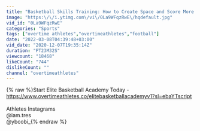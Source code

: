 ```yaml
---
title: "Basketball Skills Training: How to Create Space and Score More Points"
image: "https:\/\/i.ytimg.com\/vi\/0La9WFqzRwE\/hqdefault.jpg"
vid_id: "0La9WFqzRwE"
categories: "Sports"
tags: ["overtime athletes","overtimeathletes","football"]
date: "2022-03-08T04:39:48+03:00"
vid_date: "2020-12-07T19:35:14Z"
duration: "PT23M32S"
viewcount: "18468"
likeCount: "744"
dislikeCount: ""
channel: "overtimeathletes"
---
```

{% raw %}Start Elite Basketball Academy Today - <a rel="nofollow" target="blank" href="https://www.overtimeathletes.co/elitebasketballacademyv1?sl=ebaYTscript">https://www.overtimeathletes.co/elitebasketballacademyv1?sl=ebaYTscript</a><br /><br />Athletes Instagrams<br />@iam.tres<br />@ybcobi_{% endraw %}
